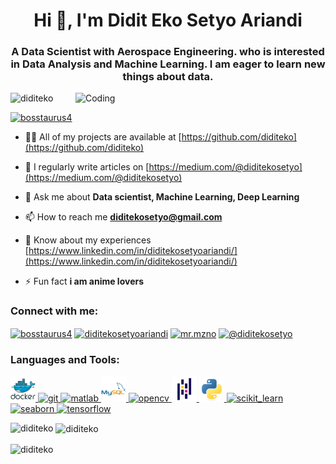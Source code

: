<h1 align="center">Hi 👋, I'm Didit Eko Setyo Ariandi</h1>
<h3 align="center">A Data Scientist with Aerospace Engineering. who is interested in Data Analysis and Machine Learning. I am eager to learn new things about data.</h3>
<img align="right" alt="Coding" width="400" src="https://media.tenor.com/images/b24460d29cfb2126afbba78c2b02a0d3/tenor.gif">


<p align="left"> <img src="https://komarev.com/ghpvc/?username=diditeko&label=Profile%20views&color=0e75b6&style=flat" alt="diditeko" /> </p>

<p align="left"> <a href="https://twitter.com/bosstaurus4" target="blank"><img src="https://img.shields.io/twitter/follow/bosstaurus4?logo=twitter&style=for-the-badge" alt="bosstaurus4" /></a> </p>

- 👨‍💻 All of my projects are available at [https://github.com/diditeko](https://github.com/diditeko)

- 📝 I regularly write articles on [https://medium.com/@diditekosetyo](https://medium.com/@diditekosetyo)

- 💬 Ask me about **Data scientist, Machine Learning, Deep Learning**

- 📫 How to reach me **diditekosetyo@gmail.com**

- 📄 Know about my experiences [https://www.linkedin.com/in/diditekosetyoariandi/](https://www.linkedin.com/in/diditekosetyoariandi/)

- ⚡ Fun fact **i am anime lovers**

<h3 align="left">Connect with me:</h3>
<p align="left">
<a href="https://twitter.com/bosstaurus4" target="blank"><img align="center" src="https://raw.githubusercontent.com/rahuldkjain/github-profile-readme-generator/master/src/images/icons/Social/twitter.svg" alt="bosstaurus4" height="30" width="40" /></a>
<a href="https://linkedin.com/in/diditekosetyoariandi" target="blank"><img align="center" src="https://raw.githubusercontent.com/rahuldkjain/github-profile-readme-generator/master/src/images/icons/Social/linked-in-alt.svg" alt="diditekosetyoariandi" height="30" width="40" /></a>
<a href="https://instagram.com/mr.mzno" target="blank"><img align="center" src="https://raw.githubusercontent.com/rahuldkjain/github-profile-readme-generator/master/src/images/icons/Social/instagram.svg" alt="mr.mzno" height="30" width="40" /></a>
<a href="https://medium.com/@diditekosetyo" target="blank"><img align="center" src="https://raw.githubusercontent.com/rahuldkjain/github-profile-readme-generator/master/src/images/icons/Social/medium.svg" alt="@diditekosetyo" height="30" width="40" /></a>
</p>

<h3 align="left">Languages and Tools:</h3>
<p align="left"> <a href="https://www.docker.com/" target="_blank" rel="noreferrer"> <img src="https://raw.githubusercontent.com/devicons/devicon/master/icons/docker/docker-original-wordmark.svg" alt="docker" width="40" height="40"/> </a> <a href="https://git-scm.com/" target="_blank" rel="noreferrer"> <img src="https://www.vectorlogo.zone/logos/git-scm/git-scm-icon.svg" alt="git" width="40" height="40"/> </a> <a href="https://www.mathworks.com/" target="_blank" rel="noreferrer"> <img src="https://upload.wikimedia.org/wikipedia/commons/2/21/Matlab_Logo.png" alt="matlab" width="40" height="40"/> </a> <a href="https://www.mysql.com/" target="_blank" rel="noreferrer"> <img src="https://raw.githubusercontent.com/devicons/devicon/master/icons/mysql/mysql-original-wordmark.svg" alt="mysql" width="40" height="40"/> </a> <a href="https://opencv.org/" target="_blank" rel="noreferrer"> <img src="https://www.vectorlogo.zone/logos/opencv/opencv-icon.svg" alt="opencv" width="40" height="40"/> </a> <a href="https://pandas.pydata.org/" target="_blank" rel="noreferrer"> <img src="https://raw.githubusercontent.com/devicons/devicon/2ae2a900d2f041da66e950e4d48052658d850630/icons/pandas/pandas-original.svg" alt="pandas" width="40" height="40"/> </a> <a href="https://www.python.org" target="_blank" rel="noreferrer"> <img src="https://raw.githubusercontent.com/devicons/devicon/master/icons/python/python-original.svg" alt="python" width="40" height="40"/> </a> <a href="https://scikit-learn.org/" target="_blank" rel="noreferrer"> <img src="https://upload.wikimedia.org/wikipedia/commons/0/05/Scikit_learn_logo_small.svg" alt="scikit_learn" width="40" height="40"/> </a> <a href="https://seaborn.pydata.org/" target="_blank" rel="noreferrer"> <img src="https://seaborn.pydata.org/_images/logo-mark-lightbg.svg" alt="seaborn" width="40" height="40"/> </a> <a href="https://www.tensorflow.org" target="_blank" rel="noreferrer"> <img src="https://www.vectorlogo.zone/logos/tensorflow/tensorflow-icon.svg" alt="tensorflow" width="40" height="40"/> </a> </p>

<p><img align="left" src="https://github-readme-stats.vercel.app/api/top-langs?username=diditeko&show_icons=true&locale=en&layout=compact" alt="diditeko" /></p>

<p>&nbsp;<img align="center" src="https://github-readme-stats.vercel.app/api?username=diditeko&show_icons=true&locale=en" alt="diditeko" /></p>

<p><img align="center" src="https://github-readme-streak-stats.herokuapp.com/?user=diditeko&" alt="diditeko" /></p>
